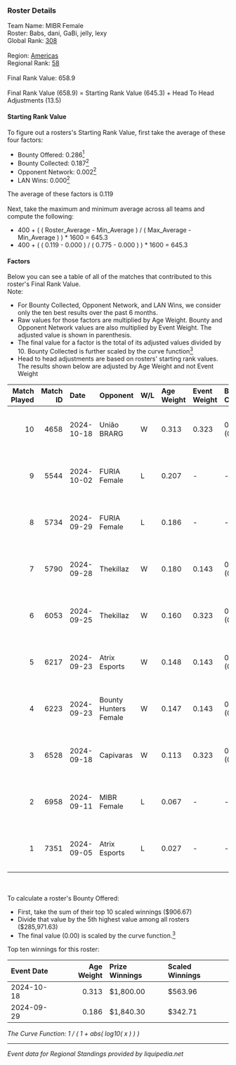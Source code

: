 ### Roster Details<br />
Team Name: MIBR Female<br />
Roster: Babs, dani, GaBi, jelly, lexy<br />
Global Rank: [308](../../standings_global_2025_02_28.md)<br />
<br />
Region: [Americas]( ../../standings_americas_2025_02_28.md)<br />
Regional Rank: [58]( ../../standings_americas_2025_02_28.md)<br />
<br />
Final Rank Value:  658.9<br />
<br />
Final Rank Value (658.9) = Starting Rank Value (645.3) + Head To Head Adjustments (13.5)<br />

#### Starting Rank Value<br />
To figure out a rosters's Starting Rank Value, first take the average of these four factors:<br />
- Bounty Offered: 0.286[<sup>1</sup>](#table2)
- Bounty Collected: 0.187[<sup>2</sup>](#table1)
- Opponent Network: 0.002[<sup>2</sup>](#table1)
- LAN Wins: 0.000[<sup>2</sup>](#table1)

The average of these factors is 0.119<br />
<br />
Next, take the maximum and minimum average across all teams and compute the following:<br />
- 400 + ( ( Roster_Average - Min_Average ) / ( Max_Average - Min_Average ) ) * 1600 = 645.3
- 400 + ( ( 0.119 - 0.000 ) / ( 0.775 - 0.000 ) ) * 1600 = 645.3


#### Factors<br />
Below you can see a table of all of the matches that contributed to this roster's Final Rank Value.<br />
Note:<br />

- For Bounty Collected, Opponent Network, and LAN Wins, we consider only the ten best results over the past 6 months.
- Raw values for those factors are multiplied by Age Weight. Bounty and Opponent Network values are also multiplied by Event Weight. The adjusted value is shown in parenthesis.
- The final value for a factor is the total of its adjusted values divided by 10. Bounty Collected is further scaled by the curve function[<sup>3</sup>](#curveFunction)
- Head to head adjustments are based on rosters' starting rank values. The results shown below are adjusted by Age Weight and not Event Weight
<span id="table1"></span><br />


| Match Played | Match ID | Date       | Opponent              | W/L | Age Weight | Event Weight | Bounty Collected | Opponent Network | LAN Wins  | H2H Adj. | Roster                            |
| -: | -: | :- | :- | :- | :- | :- | :- | :- | :- | -: | :- |
|           10 |     4658 | 2024-10-18 | União BRARG           | W   | 0.313      | 0.323        | 0.001 (0.000)    | 0.067 (0.007)    | 0 (0.000) |     4.74 | Babs, dani, GaBi, jelly, lexy     |
|            9 |     5544 | 2024-10-02 | FURIA Female          | L   | 0.207      | -            | -                | -                | -         |    -0.62 | Babs, dani, GaBi, jelly, lexy     |
|            8 |     5734 | 2024-09-29 | FURIA Female          | L   | 0.186      | -            | -                | -                | -         |    -0.56 | Babs, dani, GaBi, khizha, REGIANE |
|            7 |     5790 | 2024-09-28 | Thekillaz             | W   | 0.180      | 0.143        | 0.001 (0.000)    | 0.069 (0.002)    | 0 (0.000) |     2.69 | Babs, dani, GaBi, khizha, REGIANE |
|            6 |     6053 | 2024-09-25 | Thekillaz             | W   | 0.160      | 0.323        | 0.001 (0.000)    | 0.069 (0.004)    | 0 (0.000) |     2.40 | Babs, dani, GaBi, jelly, lexy     |
|            5 |     6217 | 2024-09-23 | Atrix Esports         | W   | 0.148      | 0.143        | 0.006 (0.000)    | 0.289 (0.006)    | 0 (0.000) |     2.52 | Babs, dani, GaBi, khizha, REGIANE |
|            4 |     6223 | 2024-09-23 | Bounty Hunters Female | W   | 0.147      | 0.143        | 0.001 (0.000)    | 0.076 (0.002)    | 0 (0.000) |     2.18 | Babs, dani, GaBi, khizha, REGIANE |
|            3 |     6528 | 2024-09-18 | Capivaras             | W   | 0.113      | 0.323        | 0.001 (0.000)    | 0.043 (0.002)    | 0 (0.000) |     1.24 | Babs, dani, GaBi, jelly, lexy     |
|            2 |     6958 | 2024-09-11 | MIBR Female           | L   | 0.067      | -            | -                | -                | -         |    -0.66 | Babs, dani, GaBi, jelly, lexy     |
|            1 |     7351 | 2024-09-05 | Atrix Esports         | L   | 0.027      | -            | -                | -                | -         |    -0.39 | Babs, dani, GaBi, jelly, lexy     |

<br />
<span id="table2"></span><br />
To calculate a roster's Bounty Offered:<br />

- First, take the sum of their top 10 scaled winnings ($906.67)
- Divide that value by the 5th highest value among all rosters ($285,971.63)
- The final value (0.00) is scaled by the curve function.[<sup>3</sup>](#curveFunction)

Top ten winnings for this roster:<br />

| Event Date | Age Weight | Prize Winnings | Scaled Winnings |
| :- | -: | :- | :- |
| 2024-10-18 |      0.313 | $1,800.00      | $563.96         |
| 2024-09-29 |      0.186 | $1,840.30      | $342.71         |


<span id="curveFunction"></span>_The Curve Function: 1 / ( 1 + abs( log10( x ) ) )_<br />

---
_Event data for Regional Standings provided by liquipedia.net_<br />
